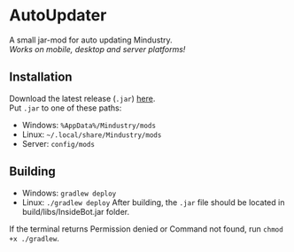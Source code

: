 # AutoUpdater
A small jar-mod for auto updating Mindustry. <br>
*Works on mobile, desktop and server platforms!*

## Installation
Download the latest release (`.jar`) [here](https://github.com/MindustryInside/AutoUpdater/releases/latest). <br>
Put `.jar` to one of these paths:
* Windows: `%AppData%/Mindustry/mods`
* Linux: `~/.local/share/Mindustry/mods` 
* Server: `config/mods`

## Building
* Windows: `gradlew deploy`
* Linux: `./gradlew deploy`
After building, the `.jar` file should be located in build/libs/InsideBot.jar folder.

If the terminal returns Permission denied or Command not found, run `chmod +x ./gradlew`.
